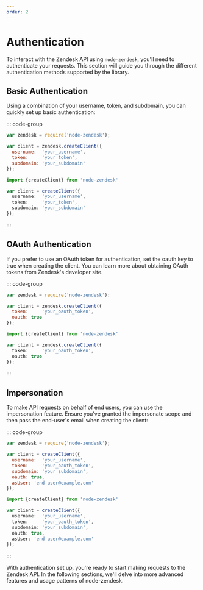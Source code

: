```yaml
---
order: 2
---
```


# Authentication

To interact with the Zendesk API using `node-zendesk`, you'll need to authenticate your requests. This section will guide you through the different authentication methods supported by the library.

## Basic Authentication

Using a combination of your username, token, and subdomain, you can quickly set up basic authentication:

::: code-group

```js
var zendesk = require('node-zendesk');

var client = zendesk.createClient({
  username:  'your_username',
  token:     'your_token',
  subdomain: 'your_subdomain'
});
```

```ts
import {createClient} from 'node-zendesk'

var client = createClient({
  username:  'your_username',
  token:     'your_token',
  subdomain: 'your_subdomain'
});
```
:::

## OAuth Authentication

If you prefer to use an OAuth token for authentication, set the oauth key to true when creating the client. You can learn more about obtaining OAuth tokens from Zendesk's developer site.

::: code-group
```js
var zendesk = require('node-zendesk');

var client = zendesk.createClient({
  token:     'your_oauth_token',
  oauth: true
});
```

```ts
import {createClient} from 'node-zendesk'

var client = zendesk.createClient({
  token:     'your_oauth_token',
  oauth: true
});
```
:::

## Impersonation

To make API requests on behalf of end users, you can use the impersonation feature. Ensure you've granted the impersonate scope and then pass the end-user's email when creating the client:

::: code-group
```js
var zendesk = require('node-zendesk');

var client = createClient({
  username:  'your_username',
  token:     'your_oauth_token',
  subdomain: 'your_subdomain',
  oauth: true,
  asUser: 'end-user@example.com'
});
```

```ts
import {createClient} from 'node-zendesk'

var client = createClient({
  username:  'your_username',
  token:     'your_oauth_token',
  subdomain: 'your_subdomain',
  oauth: true,
  asUser: 'end-user@example.com'
});
```
:::

With authentication set up, you're ready to start making requests to the Zendesk API. In the following sections, we'll delve into more advanced features and usage patterns of node-zendesk.